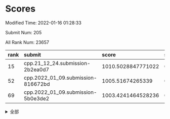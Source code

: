 # Scores

Modified Time: 2022-01-16 01:28:33

Submit Num: 205

All Rank Num: 23657

| rank |               submit               |       score        |       sigma        | pk_num |
| :--- | :--------------------------------- | :----------------- | :----------------- | :----- |
| 15   | cpp.21_12_24.submission-2b2ea0d7   | 1010.5028847771022 | 0.7669552766442496 | 465    |
| 52   | cpp.2022_01_09.submission-816672bd | 1005.51674265339   | 0.7131971921380417 | 458    |
| 69   | cpp.2022_01_09.submission-5b0e3de2 | 1003.4241464528236 | 0.7189688019868287 | 455    |


<details>
<summary>全部</summary>

| rank |                 submit                 |       score        |       sigma        | pk_num |
| :--- | :------------------------------------- | :----------------- | :----------------- | :----- |
| 1    | gobigger.level_3.submission_level_3_9  | 1011.6346652859852 | 0.7700060588877662 | 464    |
| 2    | gobigger.level_3.submission_level_3_31 | 1011.4378806139897 | 0.7669933252026645 | 464    |
| 3    | gobigger.level_3.submission_level_3_25 | 1011.4312367585006 | 0.7897838764179766 | 462    |
| 4    | gobigger.level_3.submission_level_3_38 | 1011.3231523973076 | 0.7756455819294259 | 457    |
| 5    | gobigger.level_3.submission_level_3_43 | 1011.0595699622463 | 0.764894099678761  | 458    |
| 6    | gobigger.level_3.submission_level_3_16 | 1010.9464155528226 | 0.7471602330236075 | 462    |
| 7    | gobigger.level_3.submission_level_3_10 | 1010.9236719486346 | 0.7744031813401395 | 463    |
| 8    | gobigger.level_3.submission_level_3_12 | 1010.9169203080992 | 0.7667508562396688 | 464    |
| 9    | gobigger.level_3.submission_level_3_20 | 1010.8873818636412 | 0.7585125177053841 | 462    |
| 10   | gobigger.level_3.submission_level_3_2  | 1010.8779488705151 | 0.7523937108284792 | 469    |
| 11   | gobigger.level_3.submission_level_3_34 | 1010.8353993515823 | 0.7673141486058433 | 462    |
| 12   | gobigger.level_3.submission_level_3_27 | 1010.7171231872833 | 0.7632797475643759 | 464    |
| 13   | gobigger.level_3.submission_level_3_37 | 1010.6979207335224 | 0.7881349871873166 | 452    |
| 14   | gobigger.level_3.submission_level_3_35 | 1010.6618003259373 | 0.7718991685408296 | 461    |
| 15   | cpp.21_12_24.submission-2b2ea0d7       | 1010.5028847771022 | 0.7669552766442496 | 465    |
| 16   | gobigger.level_3.submission_level_3_36 | 1010.4927883122092 | 0.7616128140283187 | 461    |
| 17   | gobigger.level_3.submission_level_3_47 | 1010.3407547439557 | 0.7708260789001578 | 465    |
| 18   | gobigger.level_3.submission_level_3_11 | 1010.3000223535385 | 0.7507620132065393 | 466    |
| 19   | gobigger.level_3.submission_level_3_18 | 1010.1903174061314 | 0.7602064210647882 | 464    |
| 20   | gobigger.level_3.submission_level_3_1  | 1010.1612722090231 | 0.7649979237466498 | 464    |
| 21   | gobigger.level_3.submission_level_3_41 | 1010.070755448281  | 0.7885022117526129 | 452    |
| 22   | gobigger.level_3.submission_level_3_39 | 1009.9529632775839 | 0.7525762472548299 | 464    |
| 23   | gobigger.level_3.submission_level_3_42 | 1009.8502465236576 | 0.7510295332526812 | 463    |
| 24   | gobigger.level_3.submission_level_3_7  | 1009.8457795016706 | 0.7596173610538495 | 464    |
| 25   | gobigger.level_3.submission_level_3_30 | 1009.8306190475851 | 0.7471582426759912 | 464    |
| 26   | gobigger.level_3.submission_level_3_21 | 1009.825627014131  | 0.7554285476842941 | 463    |
| 27   | gobigger.level_3.submission_level_3_48 | 1009.7740107920621 | 0.7433058411997584 | 462    |
| 28   | gobigger.level_3.submission_level_3_0  | 1009.7578743718185 | 0.7887496167254767 | 462    |
| 29   | gobigger.level_3.submission_level_3_40 | 1009.6884769478107 | 0.7577995250992386 | 459    |
| 30   | gobigger.level_3.submission_level_3_6  | 1009.6382731958645 | 0.7506764399015617 | 464    |
| 31   | gobigger.level_3.submission_level_3_45 | 1009.586181988204  | 0.7346349582322709 | 460    |
| 32   | gobigger.level_3.submission_level_3_44 | 1009.5858665817682 | 0.7564116654449856 | 464    |
| 33   | gobigger.level_3.submission_level_3_4  | 1009.478248560105  | 0.7450439384615876 | 464    |
| 34   | gobigger.level_3.submission_level_3_26 | 1009.4629450466983 | 0.7548974506844794 | 461    |
| 35   | gobigger.level_3.submission_level_3_13 | 1009.4036479609427 | 0.7650571113710609 | 465    |
| 36   | gobigger.level_3.submission_level_3_3  | 1009.3954539476308 | 0.7611921605091808 | 463    |
| 37   | gobigger.level_3.submission_level_3_15 | 1009.3890936670681 | 0.7547151357451604 | 462    |
| 38   | gobigger.level_3.submission_level_3_33 | 1009.380857413459  | 0.7561566157514882 | 460    |
| 39   | gobigger.level_3.submission_level_3_14 | 1009.3360166836918 | 0.7484341858436159 | 460    |
| 40   | gobigger.level_3.submission_level_3_17 | 1009.2456117360866 | 0.753557840071966  | 467    |
| 41   | gobigger.level_3.submission_level_3_29 | 1009.2354125917237 | 0.7489508979107494 | 458    |
| 42   | gobigger.level_3.submission_level_3_24 | 1009.1943635842748 | 0.7569798647541509 | 464    |
| 43   | gobigger.level_3.submission_level_3_32 | 1009.1899740127385 | 0.7713198965446406 | 462    |
| 44   | gobigger.level_3.submission_level_3_5  | 1008.8925569180607 | 0.7542009785782651 | 461    |
| 45   | gobigger.level_3.submission_level_3_23 | 1008.8808087025521 | 0.75612474891622   | 462    |
| 46   | gobigger.level_3.submission_level_3_46 | 1008.8516328039983 | 0.7424114520907866 | 461    |
| 47   | gobigger.level_3.submission_level_3_19 | 1008.805018676192  | 0.7742469552445072 | 456    |
| 48   | gobigger.level_3.submission_level_3_8  | 1008.7871944406899 | 0.7742734337140216 | 455    |
| 49   | gobigger.level_3.submission_level_3_28 | 1008.4651280258038 | 0.7445919126147329 | 458    |
| 50   | gobigger.level_3.submission_level_3_49 | 1008.3434354238378 | 0.7583677805057609 | 460    |
| 51   | gobigger.level_3.submission_level_3_22 | 1008.0479633151219 | 0.7568468529875844 | 464    |
| 52   | cpp.2022_01_09.submission-816672bd     | 1005.51674265339   | 0.7131971921380417 | 458    |
| 53   | gobigger.level_1.submission_level_1_38 | 1004.6960978562686 | 0.714000108053311  | 461    |
| 54   | gobigger.level_1.submission_level_1_13 | 1004.66501751438   | 0.7242127664083318 | 464    |
| 55   | gobigger.level_1.submission_level_1_40 | 1004.4678023902029 | 0.7266159706340264 | 469    |
| 56   | gobigger.level_1.submission_level_1_1  | 1004.2799870073894 | 0.7122235421942554 | 462    |
| 57   | gobigger.level_1.submission_level_1_43 | 1004.1554550732546 | 0.7150984761172358 | 468    |
| 58   | gobigger.level_1.submission_level_1_31 | 1004.1493692185364 | 0.720252993318979  | 462    |
| 59   | gobigger.level_1.submission_level_1_2  | 1004.1441708255593 | 0.7225998451961503 | 463    |
| 60   | gobigger.level_1.submission_level_1_35 | 1004.0004461295129 | 0.7112520469944158 | 465    |
| 61   | gobigger.level_1.submission_level_1_29 | 1003.9517765068119 | 0.7066761774052658 | 466    |
| 62   | gobigger.level_1.submission_level_1_24 | 1003.8888528776705 | 0.7164463964999858 | 463    |
| 63   | gobigger.level_1.submission_level_1_4  | 1003.8366462272091 | 0.7105945046351957 | 472    |
| 64   | gobigger.level_1.submission_level_1_22 | 1003.5923943654786 | 0.7158094454485323 | 465    |
| 65   | gobigger.level_1.submission_level_1_46 | 1003.5682160147011 | 0.7264785751760142 | 460    |
| 66   | gobigger.level_1.submission_level_1_27 | 1003.5497339839246 | 0.7241787540900436 | 458    |
| 67   | gobigger.level_1.submission_level_1_14 | 1003.5213978694351 | 0.7122758636135997 | 460    |
| 68   | gobigger.level_1.submission_level_1_17 | 1003.513941739058  | 0.7130921781710694 | 463    |
| 69   | cpp.2022_01_09.submission-5b0e3de2     | 1003.4241464528236 | 0.7189688019868287 | 455    |
| 70   | gobigger.level_1.submission_level_1_48 | 1003.3830774707649 | 0.7159867411890984 | 459    |
| 71   | gobigger.level_1.submission_level_1_6  | 1003.3633554728373 | 0.7191796640961279 | 463    |
| 72   | gobigger.level_1.submission_level_1_42 | 1003.3490010201571 | 0.7186825223077254 | 462    |
| 73   | gobigger.level_1.submission_level_1_7  | 1003.3462787360378 | 0.7036881188445142 | 462    |
| 74   | gobigger.level_1.submission_level_1_12 | 1003.3358766019177 | 0.716554165683387  | 463    |
| 75   | gobigger.level_1.submission_level_1_15 | 1003.3325674872953 | 0.7047154197454338 | 463    |
| 76   | gobigger.level_1.submission_level_1_32 | 1003.2748280931431 | 0.7139042346313983 | 462    |
| 77   | gobigger.level_1.submission_level_1_23 | 1003.2590805246994 | 0.72624772329552   | 467    |
| 78   | gobigger.level_1.submission_level_1_5  | 1003.2361101626204 | 0.7241882495562725 | 464    |
| 79   | gobigger.level_1.submission_level_1_30 | 1003.2176792831124 | 0.7148132874346329 | 461    |
| 80   | gobigger.level_1.submission_level_1_33 | 1003.190127825953  | 0.7198923078123444 | 460    |
| 81   | gobigger.level_1.submission_level_1_9  | 1003.0698738279328 | 0.7157981830663448 | 466    |
| 82   | gobigger.level_1.submission_level_1_16 | 1003.0293388295688 | 0.7265667405287849 | 465    |
| 83   | gobigger.level_1.submission_level_1_37 | 1002.9858377123586 | 0.7114228676747302 | 462    |
| 84   | gobigger.level_1.submission_level_1_41 | 1002.9332077348297 | 0.7106278809604839 | 463    |
| 85   | gobigger.level_1.submission_level_1_36 | 1002.8419534925533 | 0.7111551869763233 | 458    |
| 86   | gobigger.level_1.submission_level_1_20 | 1002.8349744501454 | 0.7050664572088933 | 462    |
| 87   | gobigger.level_1.submission_level_1_28 | 1002.8156607347614 | 0.712990096621838  | 462    |
| 88   | gobigger.level_1.submission_level_1_18 | 1002.7825994567108 | 0.7274487148494636 | 461    |
| 89   | gobigger.level_1.submission_level_1_3  | 1002.6910307874558 | 0.7150701813119299 | 460    |
| 90   | gobigger.level_1.submission_level_1_49 | 1002.675806557845  | 0.72264421710809   | 461    |
| 91   | gobigger.level_1.submission_level_1_25 | 1002.6747169293469 | 0.7311451651257304 | 463    |
| 92   | gobigger.level_1.submission_level_1_21 | 1002.628741343372  | 0.7117600564106479 | 464    |
| 93   | gobigger.level_1.submission_level_1_47 | 1002.589866600326  | 0.7164670840806441 | 459    |
| 94   | gobigger.level_1.submission_level_1_8  | 1002.5732859239298 | 0.7123144972056525 | 458    |
| 95   | gobigger.level_1.submission_level_1_26 | 1002.541229060567  | 0.7118773034189922 | 456    |
| 96   | gobigger.level_1.submission_level_1_19 | 1002.4980090271779 | 0.7126545111965555 | 461    |
| 97   | gobigger.level_1.submission_level_1_44 | 1002.4073692975627 | 0.6944582582419436 | 462    |
| 98   | gobigger.level_1.submission_level_1_39 | 1002.2057213936127 | 0.7241924527323977 | 465    |
| 99   | gobigger.level_1.submission_level_1_11 | 1002.0479047774039 | 0.6995567331521599 | 462    |
| 100  | gobigger.level_1.submission_level_1_0  | 1001.7902545024597 | 0.7091831204799901 | 462    |
| 101  | gobigger.level_1.submission_level_1_34 | 1001.750223050753  | 0.7189611147694926 | 457    |
| 102  | gobigger.level_1.submission_level_1_10 | 1001.6949715590962 | 0.7158764169082533 | 458    |
| 103  | gobigger.level_1.submission_level_1_45 | 1001.4672285379365 | 0.7169162526689684 | 459    |
| 104  | gobigger.random.submission_random_8    | 997.1693195212817  | 0.7248212262535634 | 460    |
| 105  | gobigger.random.submission_random_20   | 997.051822660204   | 0.6953572526321196 | 462    |
| 106  | gobigger.random.submission_random_33   | 996.9959108412185  | 0.6959228263903827 | 459    |
| 107  | gobigger.random.submission_random_32   | 996.5851924132579  | 0.7217051268701782 | 460    |
| 108  | gobigger.random.submission_random_3    | 996.5798737807748  | 0.7064757910498619 | 459    |
| 109  | gobigger.random.submission_random_10   | 996.516417203687   | 0.7140011615259408 | 458    |
| 110  | gobigger.random.submission_random_41   | 996.5065782428255  | 0.6984382826819577 | 462    |
| 111  | gobigger.random.submission_random_18   | 996.4515384478276  | 0.7058392830586618 | 462    |
| 112  | gobigger.random.submission_random_11   | 996.4501294569369  | 0.7007006327136069 | 464    |
| 113  | gobigger.random.submission_random_28   | 996.4090344763207  | 0.7086253752779881 | 459    |
| 114  | gobigger.random.submission_random_42   | 996.4037837481217  | 0.7157555297736596 | 461    |
| 115  | gobigger.random.submission_random_40   | 996.378852889353   | 0.70832185454541   | 458    |
| 116  | gobigger.random.submission_random_26   | 996.3210460514558  | 0.7040530379195594 | 459    |
| 117  | gobigger.random.submission_random_17   | 996.3089428273091  | 0.7017701156094382 | 462    |
| 118  | gobigger.random.submission_random_19   | 996.2550090503861  | 0.7126728310687556 | 460    |
| 119  | gobigger.random.submission_random_46   | 996.1375458656969  | 0.7104217643503163 | 462    |
| 120  | gobigger.random.submission_random_22   | 996.1224152963688  | 0.7086275077132741 | 463    |
| 121  | gobigger.random.submission_random_25   | 996.1048148892727  | 0.7209754322995006 | 459    |
| 122  | gobigger.random.submission_random_24   | 996.0807908120502  | 0.7064768373155053 | 458    |
| 123  | gobigger.random.submission_random_0    | 996.0754363878608  | 0.7099419115365831 | 460    |
| 124  | gobigger.random.submission_random_35   | 996.0616716004673  | 0.7114611939608997 | 464    |
| 125  | gobigger.random.submission_random_48   | 996.0580403219464  | 0.7063693438359379 | 456    |
| 126  | gobigger.random.submission_random_36   | 995.978292846072   | 0.7123654414005557 | 464    |
| 127  | gobigger.random.submission_random_9    | 995.9673494581366  | 0.7083311754498703 | 455    |
| 128  | gobigger.random.submission_random_6    | 995.8680166337296  | 0.7005023833189978 | 461    |
| 129  | gobigger.random.submission_random_39   | 995.8613560714773  | 0.7047547054268922 | 455    |
| 130  | gobigger.random.submission_random_34   | 995.8521922574771  | 0.7214383281740591 | 464    |
| 131  | gobigger.random.submission_random_13   | 995.8451552300721  | 0.7108416451952189 | 465    |
| 132  | gobigger.random.submission_random_47   | 995.7036130388258  | 0.7114787667085577 | 465    |
| 133  | gobigger.random.submission_random_14   | 995.6922160951202  | 0.7001116793608159 | 464    |
| 134  | gobigger.random.submission_random_15   | 995.6812007137243  | 0.710180173498015  | 465    |
| 135  | gobigger.random.submission_random_7    | 995.666661652584   | 0.7258815547371243 | 463    |
| 136  | gobigger.random.submission_random_12   | 995.6470463086431  | 0.7066197855596367 | 462    |
| 137  | gobigger.random.submission_random_43   | 995.6432756594425  | 0.7160067442307442 | 463    |
| 138  | gobigger.random.submission_random_44   | 995.6244296581451  | 0.7083191928701588 | 465    |
| 139  | gobigger.random.submission_random_30   | 995.5541338188254  | 0.7153999195523326 | 462    |
| 140  | gobigger.random.submission_random_21   | 995.4972983431219  | 0.7219415814719332 | 461    |
| 141  | gobigger.random.submission_random_38   | 995.4929173419381  | 0.7184293815864586 | 459    |
| 142  | gobigger.random.submission_random_49   | 995.4428248353194  | 0.7158702103663666 | 461    |
| 143  | gobigger.random.submission_random_2    | 995.405277590194   | 0.703797137790278  | 461    |
| 144  | gobigger.random.submission_random_45   | 995.2917848510125  | 0.7111490793158673 | 459    |
| 145  | gobigger.random.submission_random_31   | 995.2476121976533  | 0.7027806262127139 | 464    |
| 146  | gobigger.random.submission_random_16   | 995.0732714087695  | 0.7158635174900834 | 463    |
| 147  | gobigger.random.submission_random_37   | 995.0498489575621  | 0.7113275523851835 | 458    |
| 148  | gobigger.random.submission_random_1    | 995.0410292881508  | 0.7048020115283773 | 459    |
| 149  | gobigger.random.submission_random_29   | 995.0282901735359  | 0.7106698183931401 | 459    |
| 150  | gobigger.random.submission_random_5    | 994.9337079329433  | 0.7160924002316419 | 461    |
| 151  | gobigger.random.submission_random_4    | 994.787872221171   | 0.7143799604159259 | 464    |
| 152  | gobigger.random.submission_random_23   | 994.6615252266336  | 0.715251885444009  | 462    |
| 153  | gobigger.random.submission_random_27   | 994.4943281808045  | 0.7208384435122795 | 462    |
| 154  | gobigger.level_2.submission_level_2_37 | 994.2238209229344  | 0.7228688651757762 | 459    |
| 155  | gobigger.level_2.submission_level_2_29 | 994.1960361985533  | 0.7276284391989283 | 461    |
| 156  | gobigger.level_2.submission_level_2_40 | 993.600891439983   | 0.743513410890774  | 462    |
| 157  | gobigger.level_2.submission_level_2_36 | 993.5418866802704  | 0.7210802825916053 | 462    |
| 158  | gobigger.level_2.submission_level_2_11 | 993.4639282995211  | 0.7268331545824399 | 459    |
| 159  | gobigger.level_2.submission_level_2_44 | 993.4309422087393  | 0.7406547869027169 | 466    |
| 160  | gobigger.level_2.submission_level_2_39 | 993.3200336790645  | 0.7209583695647085 | 452    |
| 161  | gobigger.level_2.submission_level_2_42 | 993.2771535204761  | 0.7345712338851927 | 463    |
| 162  | gobigger.level_2.submission_level_2_13 | 993.1968650721487  | 0.725936970332976  | 461    |
| 163  | gobigger.level_2.submission_level_2_46 | 993.1711945671776  | 0.7511816385416414 | 463    |
| 164  | gobigger.level_2.submission_level_2_1  | 993.0301623132962  | 0.7308604532214157 | 459    |
| 165  | gobigger.level_2.submission_level_2_9  | 992.9583795268271  | 0.7250069135215078 | 464    |
| 166  | gobigger.level_2.submission_level_2_30 | 992.7974528923089  | 0.737477240797372  | 458    |
| 167  | gobigger.level_2.submission_level_2_34 | 992.6175684502558  | 0.7446306680383139 | 466    |
| 168  | gobigger.level_2.submission_level_2_31 | 992.6024853338929  | 0.7299701702339615 | 464    |
| 169  | gobigger.level_2.submission_level_2_47 | 992.5332413534478  | 0.75644001761301   | 461    |
| 170  | gobigger.level_2.submission_level_2_35 | 992.5104743441243  | 0.7333854994951612 | 463    |
| 171  | gobigger.level_2.submission_level_2_20 | 992.5093824952095  | 0.7368078696225361 | 462    |
| 172  | gobigger.level_2.submission_level_2_32 | 992.4622195589972  | 0.7557563493519697 | 462    |
| 173  | gobigger.level_2.submission_level_2_41 | 992.4356652720004  | 0.7403352518493259 | 463    |
| 174  | gobigger.level_2.submission_level_2_0  | 992.4324351024737  | 0.7365409452228792 | 459    |
| 175  | gobigger.level_2.submission_level_2_24 | 992.2836256248482  | 0.7296526255939618 | 458    |
| 176  | gobigger.level_2.submission_level_2_49 | 992.2009627239937  | 0.7570598913106177 | 461    |
| 177  | gobigger.level_2.submission_level_2_19 | 992.1920058589196  | 0.743850814321618  | 463    |
| 178  | gobigger.level_2.submission_level_2_10 | 992.1500010332288  | 0.7392244114045792 | 460    |
| 179  | gobigger.level_2.submission_level_2_4  | 992.0865593278149  | 0.7460280091360412 | 459    |
| 180  | gobigger.level_2.submission_level_2_3  | 992.0248429230543  | 0.7345801595398107 | 462    |
| 181  | gobigger.level_2.submission_level_2_15 | 992.0210159809502  | 0.7642414420411611 | 465    |
| 182  | gobigger.level_2.submission_level_2_12 | 992.0020178931513  | 0.7462117227847148 | 462    |
| 183  | gobigger.level_2.submission_level_2_5  | 991.9256945534171  | 0.7551673537527711 | 457    |
| 184  | gobigger.level_2.submission_level_2_38 | 991.9125442613179  | 0.7405066990764223 | 465    |
| 185  | gobigger.level_2.submission_level_2_45 | 991.8946730840303  | 0.7663978155941287 | 464    |
| 186  | gobigger.level_2.submission_level_2_14 | 991.8460285788813  | 0.7442891296155145 | 462    |
| 187  | gobigger.level_2.submission_level_2_21 | 991.8269035666219  | 0.7545766716681878 | 462    |
| 188  | gobigger.level_2.submission_level_2_2  | 991.810229935726   | 0.7450389429085527 | 457    |
| 189  | gobigger.level_2.submission_level_2_16 | 991.7826702143985  | 0.7487374560084608 | 461    |
| 190  | gobigger.level_2.submission_level_2_18 | 991.5325747518182  | 0.7536066190276183 | 462    |
| 191  | gobigger.level_2.submission_level_2_33 | 991.4741681837626  | 0.7447653356776001 | 458    |
| 192  | gobigger.level_2.submission_level_2_8  | 991.3215963411304  | 0.7647566328981634 | 459    |
| 193  | gobigger.level_2.submission_level_2_43 | 991.2674881493922  | 0.754031825572573  | 463    |
| 194  | gobigger.level_2.submission_level_2_26 | 991.1736127641739  | 0.7586119480734255 | 465    |
| 195  | gobigger.level_2.submission_level_2_28 | 991.1529861557398  | 0.7449024726978695 | 464    |
| 196  | gobigger.level_2.submission_level_2_17 | 991.0736126517033  | 0.7604387910326802 | 462    |
| 197  | gobigger.level_2.submission_level_2_48 | 990.9747076986321  | 0.7511773436410328 | 457    |
| 198  | gobigger.level_2.submission_level_2_6  | 990.8617002728234  | 0.768118815649546  | 461    |
| 199  | gobigger.level_2.submission_level_2_22 | 990.8358545382729  | 0.7546603749782804 | 462    |
| 200  | gobigger.level_2.submission_level_2_25 | 990.7124936102284  | 0.7811812620167179 | 462    |
| 201  | gobigger.level_2.submission_level_2_7  | 990.7047458457449  | 0.7543695291934003 | 462    |
| 202  | gobigger.level_2.submission_level_2_27 | 990.6170190672054  | 0.7619013267576775 | 463    |
| 203  | gobigger.level_2.submission_level_2_23 | 990.0654274095209  | 0.7573353542669166 | 465    |
| 204  | gobigger.none.submission_none_1        | 978.575993911504   | 1.1993479128777098 | 464    |
| 205  | gobigger.none.submission_none_0        | 975.5336655576723  | 1.406108184810809  | 463    |

</details>